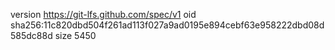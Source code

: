 version https://git-lfs.github.com/spec/v1
oid sha256:11c820dbd504f261ad113f027a9ad0195e894cebf63e958222dbd08d585dc88d
size 5450
